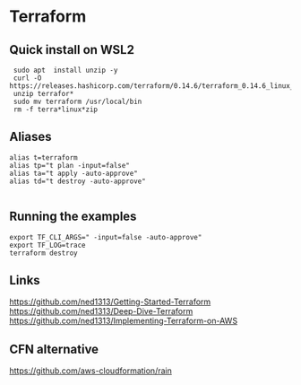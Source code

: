 # Terraform

## Quick install on WSL2
```
 sudo apt  install unzip -y
 curl -O https://releases.hashicorp.com/terraform/0.14.6/terraform_0.14.6_linux_amd64.zip
 unzip terrafor*
 sudo mv terraform /usr/local/bin
 rm -f terra*linux*zip
```

## Aliases 
```
alias t=terraform
alias tp="t plan -input=false"
alias ta="t apply -auto-approve"
alias td="t destroy -auto-approve"


```
## Running the examples 
```
export TF_CLI_ARGS=" -input=false -auto-approve"
export TF_LOG=trace
terraform destroy 
```


## Links
https://github.com/ned1313/Getting-Started-Terraform  
https://github.com/ned1313/Deep-Dive-Terraform  
https://github.com/ned1313/Implementing-Terraform-on-AWS  


## CFN alternative 
https://github.com/aws-cloudformation/rain
